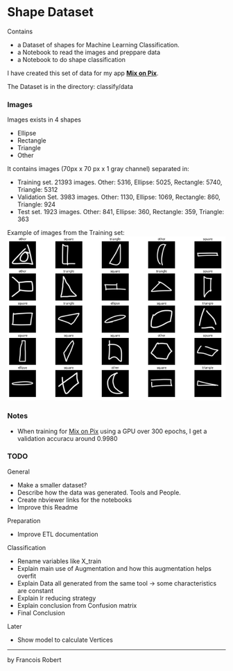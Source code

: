 # Shape Dataset

Contains
- a Dataset of shapes for Machine Learning Classification.
- a Notebook to read the images and preppare data
- a Notebook to do shape classification

I have created this set of data for my app **[Mix on Pix](https://apps.apple.com/us/app/mix-on-pix-text-on-photos/id633281586)**.

The Dataset is in the directory: classify/data

### Images 
Images exists in 4 shapes
- Ellipse
- Rectangle
- Triangle
- Other

It contains images (70px x 70 px x 1 gray channel) separated in:
- Training set. 21393 images. Other: 5316, Ellipse: 5025, Rectangle: 5740, Triangle: 5312
- Validation Set. 3983 images. Other: 1130, Ellipse: 1069, Rectangle: 860, Triangle: 924
- Test set. 1923 images. Other: 841, Ellipse: 360, Rectangle: 359, Triangle: 363

Example of images from the Training set:
![examples](images/train_images.png)

### Notes
- When training for [Mix on Pix](https://apps.apple.com/us/app/mix-on-pix-text-on-photos/id633281586) using a GPU over 300 epochs, I get a validation accuracu around 0.9980


### TODO
General
- Make a smaller dataset?
- Describe how the data was generated. Tools and People.
- Create nbviewer links for the notebooks
- Improve this Readme

Preparation
- Improve ETL documentation

Classification
- Rename variables like X_train
- Explain main use of Augmentation and how this augmentation helps overfit
- Explain Data all generated from the same tool -> some characteristics are constant
- Explain lr reducing strategy
- Explain conclusion from Confusion matrix
- Final Conclusion

Later
- Show model to calculate Vertices

---
by Francois Robert 


